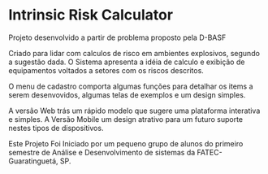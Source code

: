 # Intrinsic Risk Calculator
Projeto desenvolvido a partir de problema proposto pela D-BASF


Criado para lidar com calculos de risco em ambientes explosivos, segundo a sugestão dada. O Sistema apresenta a idéia de
calculo e exibição de equipamentos voltados a setores com os riscos descritos.

O menu de cadastro comporta algumas funções para detalhar os items a serem desenvovidos, algumas telas de exemplos e um design
simples.

A versão Web trás um rápido modelo que sugere uma plataforma interativa e simples.
A Versão Mobile um design atrativo para um futuro suporte nestes tipos de dispositivos.

Este Projeto Foi Iniciado por um pequeno grupo de alunos do primeiro semestre de Análise  e Desenvolvimento de sistemas da
FATEC-Guaratinguetá, SP.
